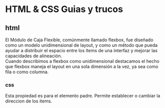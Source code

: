# HTML & CSS Guias y trucos

## html
El Módulo de Caja Flexible, comúnmente llamado flexbox, fue diseñado como un modelo unidimensional de layout, y como un método que pueda ayudar a distribuir el espacio entre los ítems de una interfaz y mejorar las capacidades de alineación.  
Cuando describimos a flexbox como unidimensional destacamos el hecho que flexbox maneja el layout en una sola dimensión a la vez, ya sea como fila o como columna.

### css
Esta propiedad es para el elemento padre. Permite establecer o cambiar la direccion de los items.
